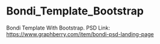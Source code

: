 # Bondi_Template_Bootstrap
Bondi Template With Bootstrap.
PSD Link: https://www.graphberry.com/item/bondi-psd-landing-page
